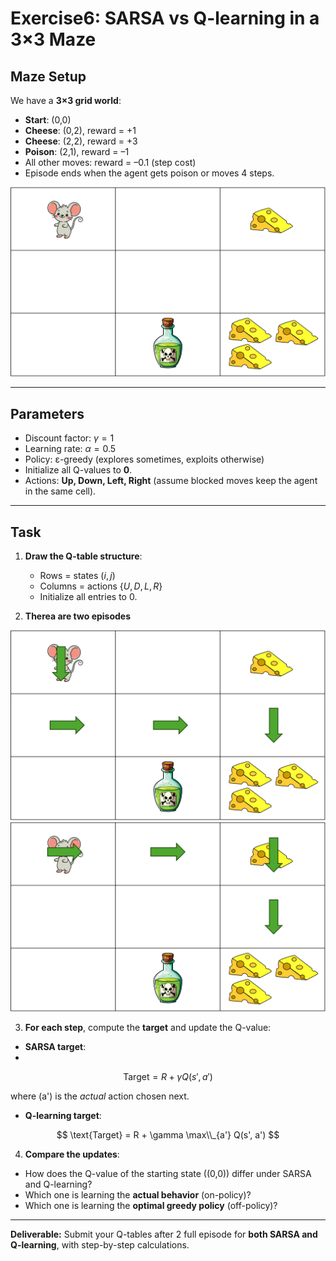 # Exercise6: SARSA vs Q-learning in a 3×3 Maze

## Maze Setup

We have a **3×3 grid world**:

- **Start**: (0,0)
- **Cheese**: (0,2), reward = +1
- **Cheese**: (2,2), reward = +3
- **Poison**: (2,1), reward = –1
- All other moves: reward = –0.1 (step cost)
- Episode ends when the agent gets poison or moves 4 steps.

<img src="Picture1.png">

---

## Parameters

- Discount factor: $\gamma = 1$
- Learning rate: $\alpha = 0.5$
- Policy: ε-greedy (explores sometimes, exploits otherwise)
- Initialize all Q-values to **0**.
- Actions: **Up, Down, Left, Right** (assume blocked moves keep the agent in the same cell).

---

## Task

1. **Draw the Q-table structure**:

   - Rows = states $(i,j)$
   - Columns = actions $\{U, D, L, R\}$
   - Initialize all entries to 0.

2. **Therea are two episodes** 

<img src="Picture2.png">
<img src="Picture3.png">

3. **For each step**, compute the **target** and update the Q-value:

- **SARSA target**:
- 
$$
\text{Target} = R + \gamma Q(s', a')
$$
  
  where \(a'\) is the _actual_ action chosen next.
- **Q-learning target**:
  
$$
\text{Target} = R + \gamma \max\\_{a'} Q(s', a')
$$

4. **Compare the updates**:

- How does the Q-value of the starting state \((0,0)\) differ under SARSA and Q-learning?
- Which one is learning the **actual behavior** (on-policy)?
- Which one is learning the **optimal greedy policy** (off-policy)?

<!-- --- -->

<!-- ## Questions for Students

- Why does SARSA update more cautiously than Q-learning?
- If the agent often explores and risks hitting the poison at (2,1), which algorithm’s learned policy will reflect that risk more?
- Which algorithm might learn a **shortest path to the goal**, even if it passes close to poison?   -->

---

**Deliverable:** Submit your Q-tables after 2 full episode for **both SARSA and Q-learning**, with step-by-step calculations.
